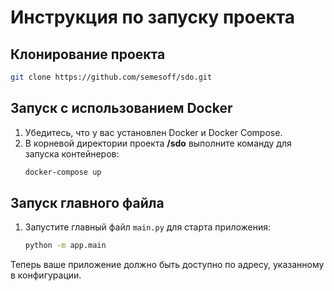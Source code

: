 # Инструкция по запуску проекта

## Клонирование проекта

   ```sh
   git clone https://github.com/semesoff/sdo.git
   ```

## Запуск с использованием Docker

1. Убедитесь, что у вас установлен Docker и Docker Compose.
2. В корневой директории проекта **/sdo**  выполните команду для запуска контейнеров:
    ```sh
    docker-compose up
    ```

## Запуск главного файла

1. Запустите главный файл `main.py` для старта приложения:
    ```sh
    python -m app.main
    ```

Теперь ваше приложение должно быть доступно по адресу, указанному в конфигурации.